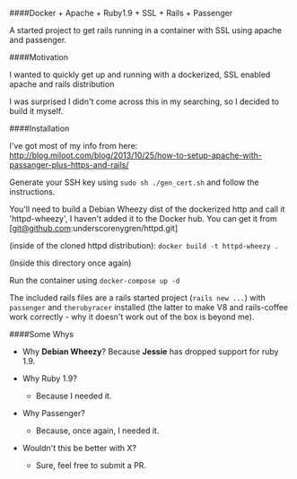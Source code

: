####Docker + Apache + Ruby1.9 + SSL + Rails + Passenger

A started project to get rails running in a container with SSL using apache and passenger. 

####Motivation

I wanted to quickly get up and running with a dockerized, SSL enabled apache and rails distribution

I was surprised I didn't come across this in my searching, so I decided to build it myself. 

####Installation

I've got most of my info from here: http://blog.miloot.com/blog/2013/10/25/how-to-setup-apache-with-passanger-plus-https-and-rails/

Generate your SSH key using `sudo sh ./gen_cert.sh` and follow the instructions.

You'll need to build a Debian Wheezy dist of the dockerized http and call it 'httpd-wheezy', 
I haven't added it to the Docker hub. You can get it from [git@github.com:underscorenygren/httpd.git]

(inside of the cloned httpd distribution):
`docker build -t httpd-wheezy .`

(Inside this directory once again)

Run the container using `docker-compose up -d`

The included rails files are a rails started project (`rails new ...`) with `passenger` 
and `therubyracer` installed (the latter to make V8 and rails-coffee work correctly - 
why it doesn't work out of the box is beyond me). 

####Some Whys

- Why __Debian Wheezy__? 
  Because __Jessie__ has dropped support for ruby 1.9. 

- Why Ruby 1.9?
  - Because I needed it.

- Why Passenger?
  - Because, once again, I needed it. 

- Wouldn't this be better with X?
  - Sure, feel free to submit a PR. 

